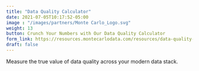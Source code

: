 ```yaml
---
title: "Data Quality Calculator"
date: 2021-07-05T10:17:52-05:00
image : "/images/partners/Monte Carlo_Logo.svg"
weight: 13
button: Crunch Your Numbers with Our Data Quality Calculator
form_link: https://resources.montecarlodata.com/resources/data-quality-calculator
draft: false
---
```


Measure the true value of data quality across your modern data stack.